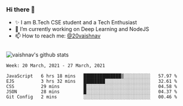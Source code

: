 ### Hi there 👋

<!--
**vaishnav-197/vaishnav-197** is a ✨ _special_ ✨ repository because its `README.md` (this file) appears on your GitHub profile.

Here are some ideas to get you started:
-->

- ✨ I am B.Tech CSE student and a Tech Enthusiast
- 🔭 I’m currently working on Deep Learning and NodeJS
- 📫 How to reach me: [@20vaishnav](https://twitter.com/20vaishnav)


<img src="https://github.com/vaishnav-197/vaishnav-197/blob/main/images/stat.svg" alt=""/>


![vaishnav's github stats](https://github-readme-stats.vercel.app/api?username=vaishnav-197&show_icons=true&theme=dark&count_private=true)


<!--START_SECTION:waka-->
```text
Week: 20 March, 2021 - 27 March, 2021

JavaScript   6 hrs 18 mins   ██████████████▒░░░░░░░░░░   57.97 % 
EJS          3 hrs 32 mins   ████████░░░░░░░░░░░░░░░░░   32.61 % 
CSS          29 mins         █░░░░░░░░░░░░░░░░░░░░░░░░   04.58 % 
JSON         28 mins         █░░░░░░░░░░░░░░░░░░░░░░░░   04.37 % 
Git Config   2 mins          ░░░░░░░░░░░░░░░░░░░░░░░░░   00.46 % 
```
<!--END_SECTION:waka-->
